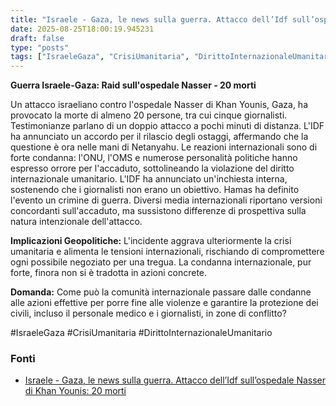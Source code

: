 ```yaml
---
title: "Israele - Gaza, le news sulla guerra. Attacco dell’Idf sull’ospedale Nasser di Khan Younis: 20 morti"
date: 2025-08-25T18:00:19.945231
draft: false
type: "posts"
tags: ["IsraeleGaza", "CrisiUmanitaria", "DirittoInternazionaleUmanitario"]
---
```


**Guerra Israele-Gaza: Raid sull'ospedale Nasser - 20 morti**

Un attacco israeliano contro l'ospedale Nasser di Khan Younis, Gaza, ha provocato la morte di almeno 20 persone, tra cui cinque giornalisti. Testimonianze parlano di un doppio attacco a pochi minuti di distanza.  L'IDF ha annunciato un accordo per il rilascio degli ostaggi, affermando che la questione è ora nelle mani di Netanyahu.  Le reazioni internazionali sono di forte condanna: l'ONU, l'OMS e numerose personalità politiche hanno espresso orrore per l'accaduto, sottolineando la violazione del diritto internazionale umanitario.  L'IDF ha annunciato un'inchiesta interna, sostenendo che i giornalisti non erano un obiettivo. Hamas ha definito l'evento un crimine di guerra.  Diversi media internazionali riportano versioni concordanti sull'accaduto, ma sussistono differenze di prospettiva sulla natura intenzionale dell'attacco.

**Implicazioni Geopolitiche:** L'incidente aggrava ulteriormente la crisi umanitaria e alimenta le tensioni internazionali, rischiando di compromettere ogni possibile negoziato per una tregua. La condanna internazionale, pur forte, finora non si è tradotta in azioni concrete.

**Domanda:**  Come può la comunità internazionale passare dalle condanne alle azioni effettive per porre fine alle violenze e garantire la protezione dei civili, incluso il personale medico e i giornalisti, in zone di conflitto?

#IsraeleGaza #CrisiUmanitaria #DirittoInternazionaleUmanitario


### Fonti
- [Israele - Gaza, le news sulla guerra. Attacco dell’Idf sull’ospedale Nasser di Khan Younis: 20 morti](https://www.repubblica.it/esteri/2025/08/25/diretta/israele_gaza_hamas_guerra_news_oggi_diretta-424805817/)
